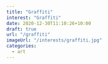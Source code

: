 ```yaml
---
title: "Graffiti"
interest: "Graffiti"
date: 2020-12-30T11:10:26+10:00
draft: true
url: "/graffiti"
imageUrl: "/interests/graffiti.jpg"
categories:
  - art
---
```

